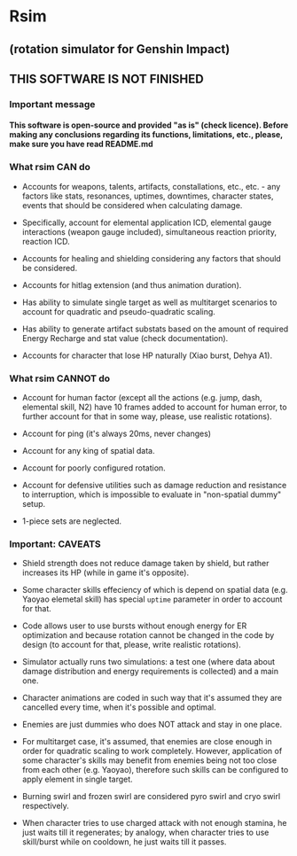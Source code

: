 # Rsim

## (rotation simulator for Genshin Impact)

## THIS SOFTWARE IS NOT FINISHED

### Important message

#### This software is open-source and provided "as is" (check licence). Before making any conclusions regarding its functions, limitations, etc., please, make sure you have read README.md

### What rsim CAN do

- Accounts for weapons, talents, artifacts, constallations, etc., etc. - any factors like stats, resonances, uptimes, downtimes, character states, events that should be considered when calculating damage.

- Specifically, account for elemental application ICD, elemental gauge interactions (weapon gauge included), simultaneous reaction priority, reaction ICD.

- Accounts for healing and shielding considering any factors that should be considered.

- Accounts for hitlag extension (and thus animation duration).

- Has ability to simulate single target as well as multitarget scenarios to account for quadratic and pseudo-quadratic scaling.

- Has ability to generate artifact substats based on the amount of required Energy Recharge and stat value (check documentation).

- Accounts for character that lose HP naturally (Xiao burst, Dehya A1).

### What rsim CANNOT do

- Account for human factor (except all the actions (e.g. jump, dash, elemental skill, N2) have 10 frames added to account for human error, to further account for that in some way, please, use realistic rotations).

- Account for ping (it's always 20ms, never changes)

- Account for any king of spatial data.

- Account for poorly configured rotation.

- Account for defensive utilities such as damage reduction and resistance to interruption, which is impossible to evaluate in "non-spatial dummy" setup.

- 1-piece sets are neglected.

### Important: CAVEATS

- Shield strength does not reduce damage taken by shield, but rather increases its HP (while in game it's opposite).

- Some character skills effeciency of which is depend on spatial data (e.g. Yaoyao elemetal skill) has special `uptime` parameter in order to account for that.

- Code allows user to use bursts without enough energy for ER optimization and because rotation cannot be changed in the code by design (to account for that, please, write realistic rotations).

- Simulator actually runs two simulations: a test one (where data about damage distribution and energy requirements is collected) and a main one.

- Character animations are coded in such way that it's assumed they are cancelled every time, when it's possible and optimal.

- Enemies are just dummies who does NOT attack and stay in one place.

- For multitarget case, it's assumed, that enemies are close enough in order for quadratic scaling to work completely. However, application of some character's skills may benefit from enemies being not too close from each other (e.g. Yaoyao), therefore such skills can be configured to apply element in single target.

- Burning swirl and frozen swirl are considered pyro swirl and cryo swirl respectively.

- When character tries to use charged attack with not enough stamina, he just waits till it regenerates; by analogy, when character tries to use skill/burst while on cooldown, he just waits till it passes.
